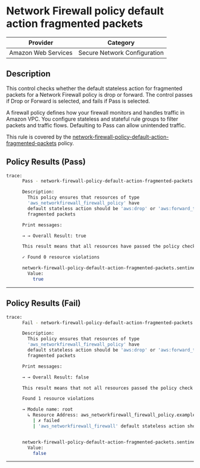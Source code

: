 # Network Firewall policy default action fragmented packets

| Provider            | Category                                         |
|---------------------|--------------------------------------------------|
| Amazon Web Services | Secure Network Configuration                     |

## Description

This control checks whether the default stateless action for fragmented packets for a Network Firewall policy is drop or forward. The control passes if Drop or Forward is selected, and fails if Pass is selected.

A firewall policy defines how your firewall monitors and handles traffic in Amazon VPC. You configure stateless and stateful rule groups to filter packets and traffic flows. Defaulting to Pass can allow unintended traffic.

This rule is covered by the [network-firewall-policy-default-action-fragmented-packets](../../policies/network-firewall-policy-default-action-fragmented-packets.sentinel) policy.

## Policy Results (Pass)
```bash
trace:
      Pass - network-firewall-policy-default-action-fragmented-packets.sentinel

      Description:
        This policy ensures that resources of type
        'aws_networkfirewall_firewall_policy' have
        default stateless action should be 'aws:drop' or 'aws:forward_to_sfe' for
        fragmented packets

      Print messages:

      → → Overall Result: true

      This result means that all resources have passed the policy check for the policy network-firewall-policy-default-action-full-packets.

      ✓ Found 0 resource violations

      network-firewall-policy-default-action-fragmented-packets.sentinel:57:1 - Rule "main"
        Value:
          true
```

---

## Policy Results (Fail)
```bash
trace:
      Fail - network-firewall-policy-default-action-fragmented-packets.sentinel

      Description:
        This policy ensures that resources of type
        'aws_networkfirewall_firewall_policy' have
        default stateless action should be 'aws:drop' or 'aws:forward_to_sfe' for
        fragmented packets

      Print messages:

      → → Overall Result: false

      This result means that not all resources passed the policy check and the protected behavior is not allowed for the policy network-firewall-policy-default-action-full-packets.

      Found 1 resource violations

      → Module name: root
        ↳ Resource Address: aws_networkfirewall_firewall_policy.example
          | ✗ failed
          | 'aws_networkfirewall_firewall' default stateless action should be 'aws:drop' or 'aws:forward_to_sfe' for fragmented packets. Refer to https://docs.aws.amazon.com/securityhub/latest/userguide/networkfirewall-controls.html#networkfirewall-4 for more details.


      network-firewall-policy-default-action-fragmented-packets.sentinel:57:1 - Rule "main"
        Value:
          false
```

---